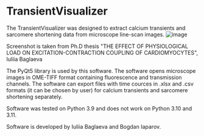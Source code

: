 # TransientVisualizer
The TransientVisualizer was designed to extract calcium transients and sarcomere shortening data from microscope line-scan images.
![image](https://github.com/IuliiaBaglaeva/TransientVisualizer/assets/108415908/7c6a3a36-3fb8-428e-9a86-2378e74e176d)

Screenshot is taken from Ph.D thesis "THE EFFECT OF PHYSIOLOGICAL LOAD ON EXCITATION-CONTRACTION COUPLING OF CARDIOMYOCYTES", Iuliia Baglaeva

The PyQt5 library is used by this software. The software opens microscope images in OME-TIFF format containing fluorescence and transmission channels. 
The software can export files with time cources in .xlsx and .csv formats (it can be chosen by user) for calcium transients and sarcomere shortening separately.

Software was tested on Python 3.9 and does not work on Python 3.10 and 3.11. 

Software is developed by Iuliia Baglaeva and Bogdan Iaparov.
